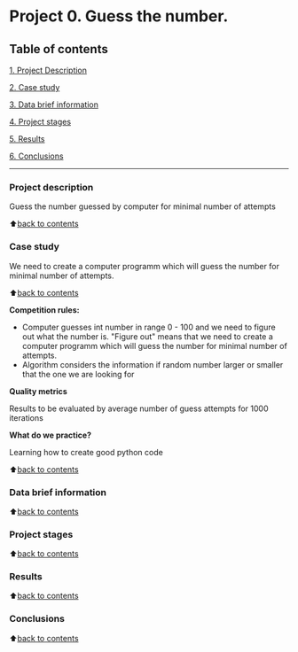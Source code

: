 # Project 0. Guess the number.


## Table of contents
[1. Project Description](#project-description) 

[2. Case study](#case-study)

[3. Data brief information](#data-brief-information)

[4. Project stages](#project-stages)

[5. Results](#results)

[6. Conclusions](#conclusions)

----

### Project description
Guess the number guessed by computer for minimal number of attempts

:arrow_up:[back to contents](#table-of-contents)


### Case study
We need to create a computer programm which will guess the number for minimal number of attempts.

:arrow_up:[back to contents](#table-of-contents)

**Competition rules:**
- Computer guesses int number in range 0 - 100 and we need to figure out what the number is. "Figure out" means that we need to create a computer programm which will guess the number for minimal number of attempts.
- Algorithm considers the information if random number larger or smaller that the one we are looking for

**Quality metrics**

Results to be evaluated by average number of guess attempts for 1000 iterations

**What do we practice?**

Learning how to create good python code

:arrow_up:[back to contents](#table-of-contents)

### Data brief information

:arrow_up:[back to contents](#table-of-contents)

### Project stages

:arrow_up:[back to contents](#table-of-contents)
### Results

:arrow_up:[back to contents](#table-of-contents)
### Conclusions

:arrow_up:[back to contents](#table-of-contents)